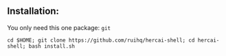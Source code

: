 ## Installation:

You only need this one package:
    ```git```

```cd $HOME; git clone https://github.com/ruihq/hercai-shell; cd hercai-shell; bash install.sh```
